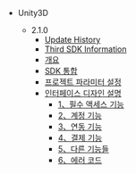 * Unity3D

   * 2.1.0
       * [Update History](/KR/Unity3D/2.1.0/update_commond)
       * [Third SDK Information](/ZH/Unity3D/2.0.5/third_sdk_info)
       * [개요](/KR/Unity3D/2.1.0/summary)
       * [SDK 통합](/KR/Unity3D/2.1.0/sdk_integration)
       * [프로젝트 파라미터 설정](/KR/Unity3D/2.1.0/edit_resources)
       * [인터페이스 디자인 설명](/KR/Unity3D/2.1.0/implementation_comond)
            * [1、필수 액세스 기능](/KR/Unity3D/2.1.0/must_commond)
            * [2、계정 기능](/KR/Unity3D/2.1.0/account_commont)
            * [3、연동 기능](/KR/Unity3D/2.1.0/link_commont)
            * [4、결제 기능](/KR/Unity3D/2.1.0/buy_commond)
            * [5、다른 기능들](/KR/Unity3D/2.1.0/others_commond)
            * [6、에러 코드](/KR/Unity3D/2.1.0/errorcode)



